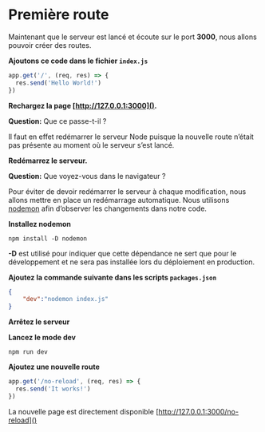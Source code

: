 # Première route
Maintenant que le serveur est lancé et écoute sur le port **3000**, nous allons pouvoir créer des routes.

**Ajoutons ce code dans le fichier `index.js`**
```javascript
app.get('/', (req, res) => {  
  res.send('Hello World!')  
})
```

**Rechargez la page  [http://127.0.0.1:3000]().**

**Question:** Que ce passe-t-il ?


Il faut en effet redémarrer le serveur Node puisque la nouvelle route n’était pas présente au moment où le serveur s’est lancé.

**Redémarrez le serveur.**

**Question:**  Que voyez-vous dans le navigateur ?

Pour éviter de devoir redémarrer le serveur à chaque modification, nous allons mettre en place un redémarrage automatique. Nous utilisons [nodemon](https://nodemon.io/) afin d’observer les changements dans notre code.

**Installez nodemon**
```shell
npm install -D nodemon
```
**-D** est utilisé pour indiquer que cette dépendance ne sert que pour le développement et ne sera pas installée lors du déploiement en production.

**Ajoutez la commande suivante dans les scripts  `packages.json`**
```json
{
	"dev":"nodemon index.js"
}
```

**Arrêtez le serveur**

**Lancez le mode dev**

```shell
npm run dev
```

**Ajoutez une nouvelle route**

```javascript
app.get('/no-reload', (req, res) => {  
  res.send('It works!')  
})
```

La nouvelle page est directement disponible [http://127.0.0.1:3000/no-reload]()
